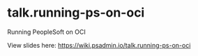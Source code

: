 # talk.running-ps-on-oci
Running PeopleSoft on OCI

View slides here: https://wiki.psadmin.io/talk.running-ps-on-oci
